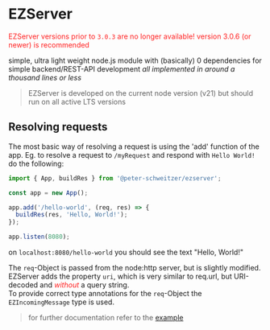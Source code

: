 # EZServer

<span style="color: #ff2020">EZServer versions prior to `3.0.3` are no longer available! version 3.0.6 (or newer) is recommended</span>

simple, ultra light weight node.js module with (basically) 0 dependencies for simple backend/REST-API development
_all implemented in around a thousand lines or less_

> EZServer is developed on the current node version (v21)
> but should run on all active LTS versions

## Resolving requests

The most basic way of resolving a request is using the 'add' function of the app.
Eg. to resolve a request to `/myRequest` and respond with `Hello World!` do the following:

```js
import { App, buildRes } from '@peter-schweitzer/ezserver';

const app = new App();

app.add('/hello-world', (req, res) => {
  buildRes(res, 'Hello, World!');
});

app.listen(8080);
```

on `localhost:8080/hello-world` you should see the text "Hello, World!"

The `req`-Object is passed from the node:http server, but is slightly modified.<br>
EZServer adds the property `uri`, which is very similar to req.url, but URI-decoded and <i style="color: #ff2020">without</i> a query string.<br>
To provide correct type annotations for the `req`-Object the `EZIncomingMessage` type is used.

> for further documentation refer to the [example](./example/index.js)
